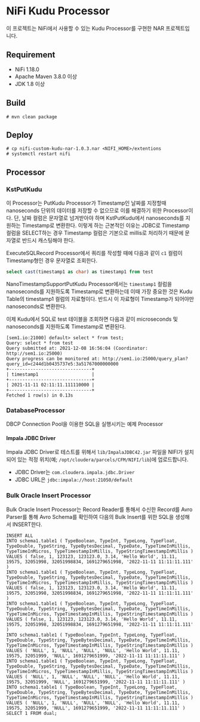# NiFi Kudu Processor

이 프로젝트는 NiFi에서 사용할 수 있는 Kudu Processor를 구현한 NAR 프로젝트입니다.

## Requirement

* NiFi 1.18.0
* Apache Maven 3.8.0 이상
* JDK 1.8 이상

## Build

```
# mvn clean package
```

## Deploy

```
# cp nifi-custom-kudu-nar-1.0.3.nar <NIFI_HOME>/extentions
# systemctl restart nifi
```

## Processor

### KstPutKudu

이 Processor는 PutKudu Processor가 Timestamp인 날짜를 지정할때 nanoseconds 단위의 데이터를 저장할 수 없으므로 이를 해결하기 위한 Processor이다. 
단, 날짜 컬럼은 문자열로 넘겨받아야 하며 KstPutKudu에서 nanoseconds를 지원하는 Timestamp로 변환한다.
이렇게 하는 근본적인 이유는 JDBC로 Timestamp 컬럼을 SELECT하는 경우 Timestamp 컬럼은 기본으로 millis로 처리하기 때문에 문자열로 반드시 캐스팅해야 한다.

ExecuteSQLRecord Processor에서 쿼리를 작성할 때에 다음과 같이 `c1` 컬럼이 Timestamp형인 경우 문자열로 조회한다.

```sql
select cast(timestamp1 as char) as timestamp1 from test
```

NanoTimestampSupportPutKudu Processor에서는 `timestamp1` 컬럼을 nanoseconds를 지원하도록 Timestamp로 변환하는데 이때 가장 중요한 것은 Kudu Table의 timestamp1 컬럼의 자료형이다.
반드시 이 자료형이 Timestamp가 되어야만 nanoseconds로 변환한다.

이제 Kudu에서 SQL로 test 테이블을 조회하면 다음과 같이 microseconds 및 nanoseconds를 지원하도록 Timestamp로 변환된다.

```
[sem1.io:21000] default> select * from test;
Query: select * from test
Query submitted at: 2021-12-08 16:56:04 (Coordinator: http://sem1.io:25000)
Query progress can be monitored at: http://sem1.io:25000/query_plan?query_id=c244d1b0435737e5:3a51767000000000
+-------------------------------+
| timestamp1                    |
+-------------------------------+
| 2021-11-11 02:11:11.111110000 |
+-------------------------------+
Fetched 1 row(s) in 0.13s
```

### DatabaseProcessor

DBCP Connection Pool을 이용한 SQL을 실행시키는 예제 Processor

#### Impala JDBC Driver

Impala JDBC Driver로 테스트를 위해서 `lib/ImpalaJDBC42.jar` 파일을 NIFI가 설치되어 있는 적정 위치(예; `/opt/cloudera/parcels/CFM/NIFI/lib`)에 업로드합니다.

* JDBC Driver는 `com.cloudera.impala.jdbc.Driver`
* JDBC URL은 `jdbc:impala://host:21050/default`

### Bulk Oracle Insert Processor

Bulk Oracle Insert Processor는 Record Reader를 통해서 수신한 Record를 Avro Parser를 통해 Avro Schema를 확인하여 다음의 Bulk Insert를 위한 SQL을 생성해서 INSERT한다.

```
INSERT ALL
INTO schema1.table1 ( TypeBoolean, TypeInt, TypeLong, TypeFloat, TypeDouble, TypeString, TypeBytesDecimal, TypeDate, TypeTimeInMillis, TypeTimeInMicros, TypeTimestampInMillis, TypeStringTimestampInMillis ) VALUES ( false, 1, 123123, 123123.0, 3.14, 'Hello World', 11.11, 19575, 32051998, 32051998834, 1691279651998, '2022-11-11 11:11:11.111' )
INTO schema1.table1 ( TypeBoolean, TypeInt, TypeLong, TypeFloat, TypeDouble, TypeString, TypeBytesDecimal, TypeDate, TypeTimeInMillis, TypeTimeInMicros, TypeTimestampInMillis, TypeStringTimestampInMillis ) VALUES ( false, 1, 123123, 123123.0, 3.14, 'Hello World', 11.11, 19575, 32051998, 32051998834, 1691279651998, '2022-11-11 11:11:11.111' )
INTO schema1.table1 ( TypeBoolean, TypeInt, TypeLong, TypeFloat, TypeDouble, TypeString, TypeBytesDecimal, TypeDate, TypeTimeInMillis, TypeTimeInMicros, TypeTimestampInMillis, TypeStringTimestampInMillis ) VALUES ( false, 1, 123123, 123123.0, 3.14, 'Hello World', 11.11, 19575, 32051998, 32051998834, 1691279651998, '2022-11-11 11:11:11.111' )
INTO schema1.table1 ( TypeBoolean, TypeInt, TypeLong, TypeFloat, TypeDouble, TypeString, TypeBytesDecimal, TypeDate, TypeTimeInMillis, TypeTimeInMicros, TypeTimestampInMillis, TypeStringTimestampInMillis ) VALUES ( 'NULL', 1, 'NULL', 'NULL', 'NULL', 'Hello World', 11.11, 19575, 32051999, 'NULL', 1691279651999, '2022-11-11 11:11:11.111' )
INTO schema1.table1 ( TypeBoolean, TypeInt, TypeLong, TypeFloat, TypeDouble, TypeString, TypeBytesDecimal, TypeDate, TypeTimeInMillis, TypeTimeInMicros, TypeTimestampInMillis, TypeStringTimestampInMillis ) VALUES ( 'NULL', 1, 'NULL', 'NULL', 'NULL', 'Hello World', 11.11, 19575, 32051999, 'NULL', 1691279651999, '2022-11-11 11:11:11.111' )
INTO schema1.table1 ( TypeBoolean, TypeInt, TypeLong, TypeFloat, TypeDouble, TypeString, TypeBytesDecimal, TypeDate, TypeTimeInMillis, TypeTimeInMicros, TypeTimestampInMillis, TypeStringTimestampInMillis ) VALUES ( 'NULL', 1, 'NULL', 'NULL', 'NULL', 'Hello World', 11.11, 19575, 32051999, 'NULL', 1691279651999, '2022-11-11 11:11:11.111' )
SELECT 1 FROM dual;
```